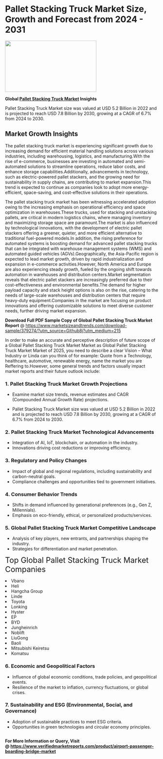 <H1>Pallet Stacking Truck Market Size, Growth and Forecast from 2024 - 2031</H1><img class="aligncenter size-medium wp-image-584254" src="https://thirdeyenews.in/wp-content/uploads/2024/09/Global-Market-Research-300x168.jpeg" alt="" width="300" height="168" /><p><strong>Global&nbsp;<a href="https://www.marketsizeandtrends.com/download-sample/379274/?utm_source=Github8j?utm_medium=215">Pallet Stacking Truck Market</a> Insights</strong></p><p>Pallet Stacking Truck Market size was valued at USD 5.2 Billion in 2022 and is projected to reach USD 7.8 Billion by 2030, growing at a CAGR of 6.7% from 2024 to 2030.</p><p><h2>Market Growth Insights</h2> <p>The pallet stacking truck market is experiencing significant growth due to increasing demand for efficient material handling solutions across various industries, including warehousing, logistics, and manufacturing.With the rise of e-commerce, businesses are investing in automated and semi-automated solutions to streamline operations, reduce labor costs, and enhance storage capabilities.Additionally, advancements in technology, such as electric-powered pallet stackers, and the growing need for sustainability in supply chains, are contributing to market expansion.This trend is expected to continue as companies look to adopt more energy-efficient, space-saving, and cost-effective solutions in their operations.</p> <p>The pallet stacking truck market has been witnessing accelerated adoption owing to the increasing emphasis on operational efficiency and space optimization in warehouses.These trucks, used for stacking and unstacking pallets, are critical in modern logistics chains, where managing inventory and maximizing storage space are paramount.The market is also influenced by technological innovations, with the development of electric pallet stackers offering a greener, quieter, and more efficient alternative to traditional fuel-powered models.In addition, the rising preference for automated systems is boosting demand for advanced pallet stacking trucks that can be integrated with warehouse management systems (WMS) and automated guided vehicles (AGVs).Geographically, the Asia-Pacific region is expected to lead market growth, driven by rapid industrialization and expansion in e-commerce activities.However, North America and Europe are also experiencing steady growth, fueled by the ongoing shift towards automation in warehouses and distribution centers.Market segmentation reveals that electric pallet stackers are increasingly preferred due to their cost-effectiveness and environmental benefits.The demand for higher payload capacity and stack height options is also on the rise, catering to the needs of large-scale warehouses and distribution centers that require heavy-duty equipment.Companies in the market are focusing on product innovations and offering customizable solutions to meet diverse customer needs, further driving market expansion.<p><span class=""><strong>Download Full PDF Sample Copy of Global Pallet Stacking Truck Market Report</strong> @ <a href="https://www.marketsizeandtrends.com/download-sample/379274/?utm_source=Github8j?utm_medium=215" target="_blank">https://www.marketsizeandtrends.com/download-sample/379274/?utm_source=Github8j?utm_medium=215</a></span></p><p>In order to make an accurate and perceptive description of future scope of a Global&nbsp;Pallet Stacking Truck Market Market as Global&nbsp;Pallet Stacking Truck Market Market of 2025, you need to describe a clear Vision &ndash; What Industry or Linda can you think of for example: Quote from a Technology, healthcare, automotive, renewable energy, name the market you are Reffering to.However, some general trends and factors usually impact market reports and their future outlook include:</p><h3>1.&nbsp;<strong>Pallet Stacking Truck Market Growth Projections</strong></h3><ul><li>Examine market size trends, revenue estimates and CAGR (Compounded Annual Growth Rate) projections.</li><li><p>Pallet Stacking Truck Market size was valued at USD 5.2 Billion in 2022 and is projected to reach USD 7.8 Billion by 2030, growing at a CAGR of 6.7% from 2024 to 2030.</p></li></ul><h3>2.&nbsp;<strong>Pallet Stacking Truck Market Technological Advancements</strong></h3><ul><li>Integration of AI, IoT, blockchain, or automation in the industry.</li><li>Innovations driving cost reductions or improving efficiency.</li></ul><h3>3.&nbsp;<strong>Regulatory and Policy Changes</strong></h3><ul><li>Impact of global and regional regulations, including sustainability and carbon-neutral goals.</li><li>Compliance challenges and opportunities tied to government initiatives.</li></ul><h3>4.&nbsp;<strong>Consumer Behavior Trends</strong></h3><ul><li>Shifts in demand influenced by generational preferences (e.g., Gen Z, Millennials).</li><li>Emphasis on eco-friendly, ethical, or personalized products/services.</li></ul><h3>5.&nbsp;<strong>Global Pallet Stacking Truck Market Competitive Landscape</strong></h3><ul><li>Analysis of key players, new entrants, and partnerships shaping the industry.</li><li>Strategies for differentiation and market penetration.</li></ul><p data-pm-slice="1 1 []"><span style="color: inherit; font-family: inherit; font-size: 25px;">Top Global Pallet Stacking Truck Market Companies</span></p><div class="" data-test-id=""><p><li>Vbano</li><li> Heli</li><li> Hangcha Group</li><li> Linde</li><li> Toyota</li><li> Lonking</li><li> Hyster</li><li> EP</li><li> BYD</li><li> Jungheinrich</li><li> Noblift</li><li> LiuGong</li><li> Baoli</li><li> Mitsubishi Keiretsu</li><li> Komatsu</li></p></div><h3>6.&nbsp;<strong>Economic and Geopolitical Factors</strong></h3><ul><li>Influence of global economic conditions, trade policies, and geopolitical events.</li><li>Resilience of the market to inflation, currency fluctuations, or global crises.</li></ul><h3>7.&nbsp;<strong>Sustainability and ESG (Environmental, Social, and Governance)</strong></h3><ul><li>Adoption of sustainable practices to meet ESG criteria.</li><li>Opportunities in green technologies and circular economy principles.</li></ul><h2><strong style="font-size: 14px;">For More Information or Query, Visit @&nbsp;</strong><a style="background-color: #ffffff; font-size: 14px;" href="https://www.marketsizeandtrends.com/report/pallet-stacking-truck-market/" target="_blank">https://www.verifiedmarketreports.com/product/airport-passenger-boarding-bridge-market</a></h2>